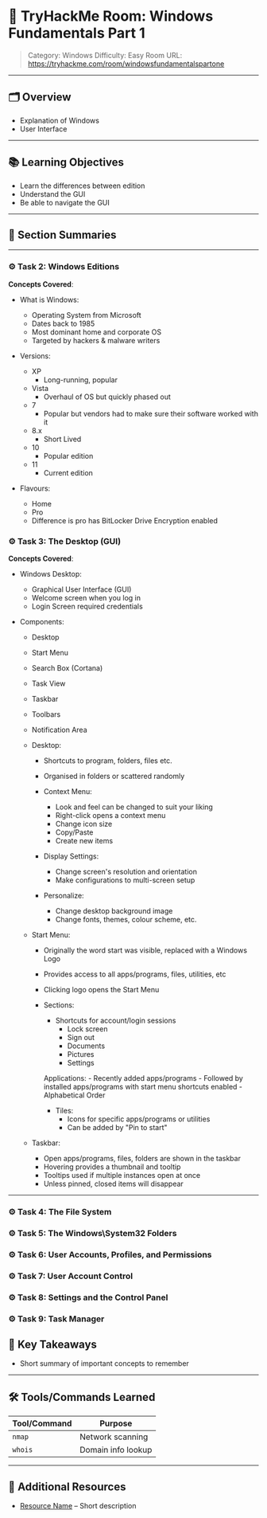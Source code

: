 # 🏫 TryHackMe Room: Windows Fundamentals Part 1

> Category: Windows
> Difficulty: Easy
> Room URL: https://tryhackme.com/room/windowsfundamentalspartone

---

## 🗂️ Overview

- Explanation of Windows 
- User Interface 
---

## 📚 Learning Objectives

- Learn the differences between edition
- Understand the GUI
- Be able to navigate the GUI

---

## 🧾 Section Summaries

---

### ⚙️ Task 2: Windows Editions
**Concepts Covered**:
- What is Windows:
    - Operating System from Microsoft 
    - Dates back to 1985 
    - Most dominant home and corporate OS
    - Targeted by hackers & malware writers

- Versions:
    - XP
        - Long-running, popular 
    - Vista 
        - Overhaul of OS but quickly phased out
    - 7 
        - Popular but vendors had to make sure their software worked with it
    - 8.x 
        - Short Lived
    - 10 
        - Popular edition
    - 11  
        - Current edition

- Flavours:
    - Home 
    - Pro
    - Difference is pro has BitLocker Drive Encryption enabled

### ⚙️ Task 3: The Desktop (GUI)
**Concepts Covered**:
- Windows Desktop:
    - Graphical User Interface (GUI) 
    - Welcome screen when you log in
    - Login Screen required credentials

- Components:

    - Desktop
    - Start Menu
    - Search Box (Cortana)
    - Task View 
    - Taskbar
    - Toolbars 
    - Notification Area
    

    - Desktop:
        - Shortcuts to program, folders, files etc.
        - Organised in folders or scattered randomly
        
        - Context Menu:
            - Look and feel can be changed to suit your liking
            - Right-click opens a context menu  
            - Change icon size 
            - Copy/Paste
            - Create new items

        - Display Settings: 
            - Change screen's resolution and orientation
            - Make configurations to multi-screen setup
        
        - Personalize:
            - Change desktop background image 
            - Change fonts, themes, colour scheme, etc.

    - Start Menu:
        - Originally the word start was visible, replaced with a Windows Logo
        - Provides access to all apps/programs, files, utilities, etc 
        - Clicking logo opens the Start Menu

        - Sections:
            - Shortcuts for account/login sessions
                - Lock screen
                - Sign out
                - Documents 
                - Pictures 
                - Settings 

            Applications:
                - Recently added apps/programs 
                - Followed by installed apps/programs with start menu shortcuts enabled
                - Alphabetical Order

            - Tiles: 
                - Icons for specific apps/programs or utilities
                - Can be added by "Pin to start"

    - Taskbar: 
        - Open apps/programs, files, folders are shown in the taskbar 
        - Hovering provides a thumbnail and tooltip 
        - Tooltips used if multiple instances open at once
        - Unless pinned, closed items will disappear



---

### ⚙️ Task 4: The File System
### ⚙️ Task 5: The Windows\System32 Folders
### ⚙️ Task 6: User Accounts, Profiles, and Permissions
### ⚙️ Task 7: User Account Control
### ⚙️ Task 8: Settings and the Control Panel
### ⚙️ Task 9: Task Manager

## 🧠 Key Takeaways

- Short summary of important concepts to remember

---

## 🛠️ Tools/Commands Learned

| Tool/Command | Purpose |
|--------------|---------|
| `nmap`       | Network scanning |
| `whois`      | Domain info lookup |

---

## 🔗 Additional Resources

- [Resource Name](URL) – Short description
